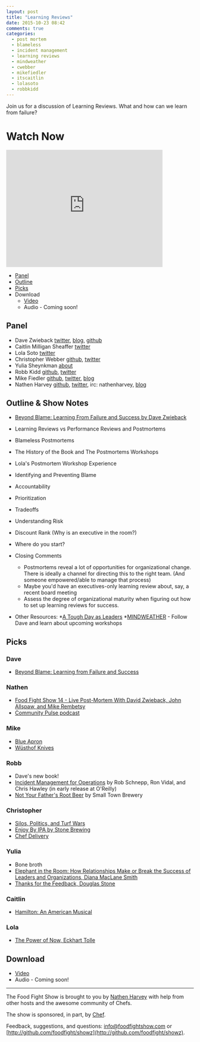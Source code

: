 ```yaml
---
layout: post
title: "Learning Reviews"
date: 2015-10-23 08:42
comments: true
categories:
  - post mortem
  - blameless
  - incident management
  - learning reviews
  - mindweather
  - cwebber
  - mikefiedler
  - itscaitlin
  - lolasoto
  - robbkidd
---
```


Join us for a discussion of Learning Reviews.  What and how can we learn from failure?

# Watch Now

<iframe width="420" height="315" src="http://www.youtube.com/embed/2z5zqY6398U" frameborder="0" allowfullscreen></iframe>

* [Panel](http://foodfightshow.org/2015/10/learning-reviews.html#panel)
* [Outline](http://foodfightshow.org/2015/10/learning-reviews.html#outline)
* [Picks](http://foodfightshow.org/2015/10/learning-reviews.html#picks)
* Download
  * [Video](http://youtu.be/2z5zqY6398U)
  * Audio - Coming soon!

Panel<a name="panel"></a>
-----

* Dave Zwieback [twitter](https://twitter.com/mindweather), [blog](http://mindweather.com/), [github](https://github.com/mindweather)
* Caitlin Milligan Sheaffer [twitter](https://twitter.com/itscaitlin)
* Lola Soto [twitter](https://twitter.com/lolasoto)
* Christopher Webber [github](https://github.com/cwebberops), [twitter](https://twitter.com/cwebber)
* Yulia Sheynkman [about](https://about.me/yulias)
* Robb Kidd [github](https://github.com/robbkidd), [twitter](https://twitter.com/robbkidd)
* Mike Fiedler [github](http://github.com/miketheman), [twitter](http://twitter.com/mikefiedler), [blog](http://www.miketheman.net)
* Nathen Harvey [github](http://github.com/nathenharvey), [twitter](http://twitter.com/nathenharvey), irc: nathenharvey, [blog](http://nathenharvey.com)

Outline & Show Notes<a name="outline"></a>
-------

* [Beyond Blame: Learning From Failure and Success by Dave Zwieback](http://www.amazon.com/Beyond-Blame-Learning-Failure-Success/dp/1491906413/ref=sr_1_1?ie=UTF8&qid=1446471230&sr=8-1&keywords=Dave+Zwieback)
* Learning Reviews vs Performance Reviews and Postmortems
* Blameless Postmortems
* The History of the Book and The Postmortems Workshops
* Lola's Postmortem Workshop Experience
* Identifying and Preventing Blame
* Accountability
* Prioritization
* Tradeoffs
* Understanding Risk
* Discount Rank (Why is an executive in the room?)
* Where do you start?
* Closing Comments
  * Postmortems reveal a lot of opportunities for organizational change. There is ideally a channel for directing this to the right team. (And someone empowered/able to manage that process)
  * Maybe you'd have an executives-only learning review about, say, a recent board meeting
  * Assess the degree of organizational maturity when figuring out how to set up learning reviews for success.

* Other Resources:
  *[A Tough Day as Leaders](http://www.symantec.com/connect/blogs/tough-day-leaders)
  *[MINDWEATHER](http://www.mindweather.com/) - Follow Dave and learn about upcoming workshops

Picks<a name="picks"></a>
-----

### Dave
* [Beyond Blame: Learning from Failure and Success](http://bit.ly/beyondblame)

### Nathen

* [Food Fight Show 14 - Live Post-Mortem With David Zwieback, John Allspaw, and Mike Rembetsy](http://foodfightshow.org/2012/05/episode-14-live-post-mortem-with-david.html)
* [Community Pulse podcast](https://itunes.apple.com/us/podcast/community-pulse/id1045213365?mt=2)

### Mike

* [Blue Apron](https://www.blueapron.com/)
* [Wüsthof Knives](http://www.wusthof.com/usa/index.jsp)

### Robb

* Dave's new book!
* [Incident Management for Operations](http://shop.oreilly.com/product/0636920036159.do) by Rob Schnepp, Ron Vidal, and Chris Hawley (in early release at O'Reilly)
* [Not Your Father's Root Beer](http://smalltownbrewery.com/our-beers/) by Small Town Brewery

### Christopher
* [Silos, Politics, and Turf Wars](http://www.amazon.com/Silos-Politics-Turf-Wars-Competitors/dp/0787976385/ref=sr_1_1?ie=UTF8&qid=1446121927&sr=8-1&keywords=silos+politics+and+turf+wars)
* [Enjoy By IPA by Stone Brewing](http://enjoyby.stonebrewing.com/stone-enjoy-103115-ipa)
* [Chef Delivery](https://www.chef.io/delivery)

### Yulia

* Bone broth
* [Elephant in the Room: How Relationships Make or Break the Success of Leaders and Organizations, Diana MacLane Smith](http://www.amazon.com/gp/product/B005EHQAHG/ref=dp-kindle-redirect?ie=UTF8&btkr=1)
* [Thanks for the Feedback, Douglas Stone](http://www.amazon.com/gp/product/B00DMCV0XE/ref=dp-kindle-redirect?ie=UTF8&btkr=1)

### Caitlin

* [Hamilton:  An American Musical](http://www.hamiltonbroadway.com/)

### Lola

* [The Power of Now, Eckhart Tolle](http://www.amazon.com/gp/product/B002361MLA/ref=dp-kindle-redirect?ie=UTF8&btkr=1)



Download
--------
* [Video](http://youtu.be/2z5zqY6398U)
* Audio - Coming soon!

<hr />

The Food Fight Show is brought to you by [Nathen Harvey](https://twitter.com/nathenharvey) with help from other hosts and the awesome community of Chefs.

The show is sponsored, in part, by [Chef](http://www.chef.io).

Feedback, suggestions, and questions:  [info@foodfightshow.com](mailto:info@foodfightshow.com) or  [http://github.com/foodfight/showz](http://github.com/foodfight/showz).

